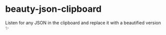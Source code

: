 # beauty-json-clipboard
Listen for any JSON in the clipboard and replace it with a beautified version  ✨
